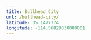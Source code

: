 ```yaml
---
title: Bullhead City
url: /bullhead-city/
latitude: 35.1477774
longitude: -114.56829830000001
---
```

